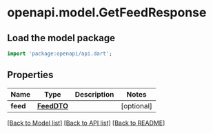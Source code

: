 # openapi.model.GetFeedResponse

## Load the model package
```dart
import 'package:openapi/api.dart';
```

## Properties
Name | Type | Description | Notes
------------ | ------------- | ------------- | -------------
**feed** | [**FeedDTO**](FeedDTO.md) |  | [optional] 

[[Back to Model list]](../README.md#documentation-for-models) [[Back to API list]](../README.md#documentation-for-api-endpoints) [[Back to README]](../README.md)


